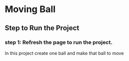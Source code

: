 # Moving Ball
## Step to Run the Project
### step 1: Refresh the page to run the project.
In this project create one ball and make that ball to move
